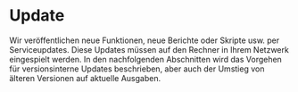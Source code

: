# Update

Wir veröffentlichen neue Funktionen, neue Berichte oder Skripte usw. per Serviceupdates. Diese Updates müssen auf den Rechner in Ihrem Netzwerk eingespielt werden. In den nachfolgenden Abschnitten wird das Vorgehen für versionsinterne Updates beschrieben, aber auch der Umstieg von älteren Versionen auf aktuelle Ausgaben.

